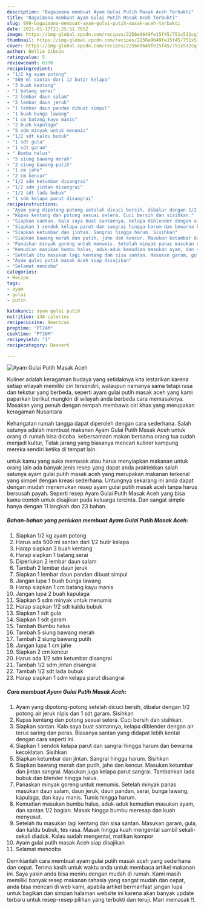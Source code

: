 ```yaml
---
description: "Bagaimana membuat Ayam Gulai Putih Masak Aceh Terbukti"
title: "Bagaimana membuat Ayam Gulai Putih Masak Aceh Terbukti"
slug: 999-bagaimana-membuat-ayam-gulai-putih-masak-aceh-terbukti
date: 2021-01-17T21:25:51.705Z
image: https://img-global.cpcdn.com/recipes/2256e9649fe15f45/751x532cq70/ayam-gulai-putih-masak-aceh-foto-resep-utama.jpg
thumbnail: https://img-global.cpcdn.com/recipes/2256e9649fe15f45/751x532cq70/ayam-gulai-putih-masak-aceh-foto-resep-utama.jpg
cover: https://img-global.cpcdn.com/recipes/2256e9649fe15f45/751x532cq70/ayam-gulai-putih-masak-aceh-foto-resep-utama.jpg
author: Nellie Gibson
ratingvalue: 5
reviewcount: 6370
recipeingredient:
- "1/2 kg ayam potong"
- "500 ml santan dari 12 butir kelapa"
- "3 buah kentang"
- "1 batang serai"
- "2 lembar daun salam"
- "2 lembar daun jeruk"
- "1 lembar daun pandan dibuat simpul"
- "1 buah bunga lawang"
- "1 cm batang kayu manis"
- "2 buah kapulaga"
- "5 sdm minyak untuk menumis"
- "1/2 sdt kaldu bubuk"
- "1 sdt gula"
- "1 sdt garam"
- " Bumbu halus"
- "5 siung bawang merah"
- "2 siung bawang putih"
- "1 cm jahe"
- "2 cm kencur"
- "1/2 sdm ketumbar disangrai"
- "1/2 sdm jintan disangrai"
- "1/2 sdt lada bubuk"
- "1 sdm kelapa parut disangrai"
recipeinstructions:
- "Ayam yang dipotong-potong setelah dicuci bersih, dibalur dengan 1/2 potong air jeruk nipis dan 1 sdt garam. Sisihkan"
- "Kupas kentang dan potong sesuai selera. Cuci bersih dan sisihkan."
- "Siapkan santan. Kalo saya buat santannya, kelapa diblender dengan air terus saring dan peras. Biasanya santan yang didapat lebih kental dengan cara seperti ini."
- "Siapkan 1 sendok kelapa parut dan sangrai hingga harum dan bewarna kecoklatan. Sisihkan"
- "Siapkan ketumbar dan jintan. Sangrai hingga harum. Sisihkan"
- "Siapkan bawang merah dan putih, jahe dan kencur. Masukan ketumbar dan jintan sangrai. Masukan juga kelapa parut sangrai. Tambahkan lada bubuk dan blender hingga halus."
- "Panaskan minyak goreng untuk menumis. Setelah minyak panas masukan daun salam, daun jeruk, daun pandan, serai, bunga lawang, kapulaga, dan kayu manis. Tumis hingga harum."
- "Kemudian masukan bumbu halus, aduk-aduk kemudian masukan ayam, dan santan 1/2 bagian. Masak hingga bumbu meresap dan kuah menyusut."
- "Setelah itu masukan lagi kentang dan sisa santan. Masukan garam, gula, dan kaldu bubuk, tes rasa. Masak hingga kuah mengental sambil sekali-sekali diaduk. Kalau sudah mengental, matikan kompor"
- "Ayam gulai putih masak Aceh siap disajikan"
- "Selamat mencoba"
categories:
- Recipe
tags:
- ayam
- gulai
- putih

katakunci: ayam gulai putih 
nutrition: 148 calories
recipecuisine: American
preptime: "PT24M"
cooktime: "PT30M"
recipeyield: "1"
recipecategory: Dessert

---
```



![Ayam Gulai Putih Masak Aceh](https://img-global.cpcdn.com/recipes/2256e9649fe15f45/751x532cq70/ayam-gulai-putih-masak-aceh-foto-resep-utama.jpg)

Kuliner adalah keragaman budaya yang setidaknya kita lestarikan karena setiap wilayah memiliki ciri tersendiri, walaupun namanya sama tetapi rasa dan tekstur yang berbeda, seperti ayam gulai putih masak aceh yang kami paparkan berikut mungkin di wilayah anda berbeda cara memasaknya. Masakan yang penuh dengan rempah membawa ciri khas yang merupakan keragaman Nusantara

Kehangatan rumah tangga dapat diperoleh dengan cara sederhana. Salah satunya adalah membuat makanan Ayam Gulai Putih Masak Aceh untuk orang di rumah bisa dicoba. kebersamaan makan bersama orang tua sudah menjadi kultur, Tidak jarang yang biasanya mencari kuliner kampung mereka sendiri ketika di tempat lain.



untuk kamu yang suka memasak atau harus menyiapkan makanan untuk orang lain ada banyak jenis resep yang dapat anda praktekkan salah satunya ayam gulai putih masak aceh yang merupakan makanan terkenal yang simpel dengan kreasi sederhana. Untungnya sekarang ini anda dapat dengan mudah menemukan resep ayam gulai putih masak aceh tanpa harus bersusah payah.
Seperti resep Ayam Gulai Putih Masak Aceh yang bisa kamu contoh untuk disajikan pada keluarga tercinta. Dan sangat simple hanya dengan 11 langkah dan 23 bahan.


<!--inarticleads1-->

##### Bahan-bahan yang perlukan membuat Ayam Gulai Putih Masak Aceh:

1. Siapkan 1/2 kg ayam potong
1. Harus ada 500 ml santan dari 1/2 butir kelapa
1. Harap siapkan 3 buah kentang
1. Harap siapkan 1 batang serai
1. Diperlukan 2 lembar daun salam
1. Tambah 2 lembar daun jeruk
1. Siapkan 1 lembar daun pandan dibuat simpul
1. Jangan lupa 1 buah bunga lawang
1. Harap siapkan 1 cm batang kayu manis
1. Jangan lupa 2 buah kapulaga
1. Siapkan 5 sdm minyak untuk menumis
1. Harap siapkan 1/2 sdt kaldu bubuk
1. Siapkan 1 sdt gula
1. Siapkan 1 sdt garam
1. Tambah  Bumbu halus
1. Tambah 5 siung bawang merah
1. Tambah 2 siung bawang putih
1. Jangan lupa 1 cm jahe
1. Siapkan 2 cm kencur
1. Harus ada 1/2 sdm ketumbar disangrai
1. Tambah 1/2 sdm jintan disangrai
1. Tambah 1/2 sdt lada bubuk
1. Harap siapkan 1 sdm kelapa parut disangrai




<!--inarticleads2-->

##### Cara membuat  Ayam Gulai Putih Masak Aceh:

1. Ayam yang dipotong-potong setelah dicuci bersih, dibalur dengan 1/2 potong air jeruk nipis dan 1 sdt garam. Sisihkan
1. Kupas kentang dan potong sesuai selera. Cuci bersih dan sisihkan.
1. Siapkan santan. Kalo saya buat santannya, kelapa diblender dengan air terus saring dan peras. Biasanya santan yang didapat lebih kental dengan cara seperti ini.
1. Siapkan 1 sendok kelapa parut dan sangrai hingga harum dan bewarna kecoklatan. Sisihkan
1. Siapkan ketumbar dan jintan. Sangrai hingga harum. Sisihkan
1. Siapkan bawang merah dan putih, jahe dan kencur. Masukan ketumbar dan jintan sangrai. Masukan juga kelapa parut sangrai. Tambahkan lada bubuk dan blender hingga halus.
1. Panaskan minyak goreng untuk menumis. Setelah minyak panas masukan daun salam, daun jeruk, daun pandan, serai, bunga lawang, kapulaga, dan kayu manis. Tumis hingga harum.
1. Kemudian masukan bumbu halus, aduk-aduk kemudian masukan ayam, dan santan 1/2 bagian. Masak hingga bumbu meresap dan kuah menyusut.
1. Setelah itu masukan lagi kentang dan sisa santan. Masukan garam, gula, dan kaldu bubuk, tes rasa. Masak hingga kuah mengental sambil sekali-sekali diaduk. Kalau sudah mengental, matikan kompor
1. Ayam gulai putih masak Aceh siap disajikan
1. Selamat mencoba




Demikianlah cara membuat ayam gulai putih masak aceh yang sederhana dan cepat. Terima kasih untuk waktu anda untuk membaca artikel makanan ini. Saya yakin anda bisa meniru dengan mudah di rumah. Kami masih memiliki banyak resep makanan rahasia yang sangat mudah dan cepat, anda bisa mencari di web kami, apabila artikel bermanfaat jangan lupa untuk bagikan dan simpan halaman website ini karena akan banyak update terbaru untuk resep-resep pilihan yang terbukti dan teruji. Mari memasak !!. 
